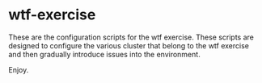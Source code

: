 # wtf-exercise

These are the configuration scripts for the wtf exercise. These scripts are designed to configure the various cluster that belong to the wtf exercise and then gradually introduce issues into the environment.

Enjoy.
